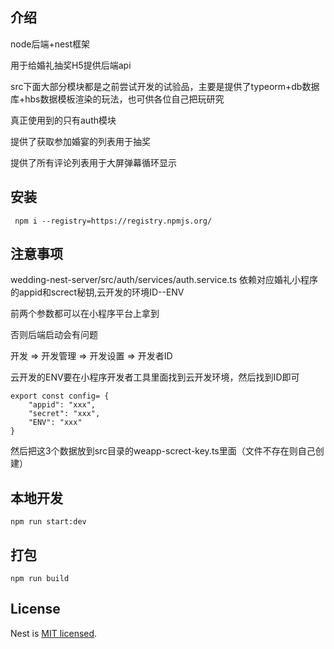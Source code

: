 ## 介绍

node后端+nest框架

用于给婚礼抽奖H5提供后端api

src下面大部分模块都是之前尝试开发的试验品，主要是提供了typeorm+db数据库+hbs数据模板渲染的玩法，也可供各位自己把玩研究

真正使用到的只有auth模块

提供了获取参加婚宴的列表用于抽奖

提供了所有评论列表用于大屏弹幕循环显示


## 安装 
```
 npm i --registry=https://registry.npmjs.org/ 
```

## 注意事项

wedding-nest-server/src/auth/services/auth.service.ts 依赖对应婚礼小程序的appid和screct秘钥,云开发的环境ID--ENV 

前两个参数都可以在小程序平台上拿到

否则后端启动会有问题

开发 => 开发管理 => 开发设置 => 开发者ID

云开发的ENV要在小程序开发者工具里面找到云开发环境，然后找到ID即可

```
export const config= {
    "appid": "xxx",
    "secret": "xxx",
    "ENV": "xxx"
}
```
然后把这3个数据放到src目录的weapp-screct-key.ts里面（文件不存在则自己创建）
## 本地开发
```
npm run start:dev
```
## 打包

```
npm run build
```

## License
  Nest is [MIT licensed](LICENSE).
